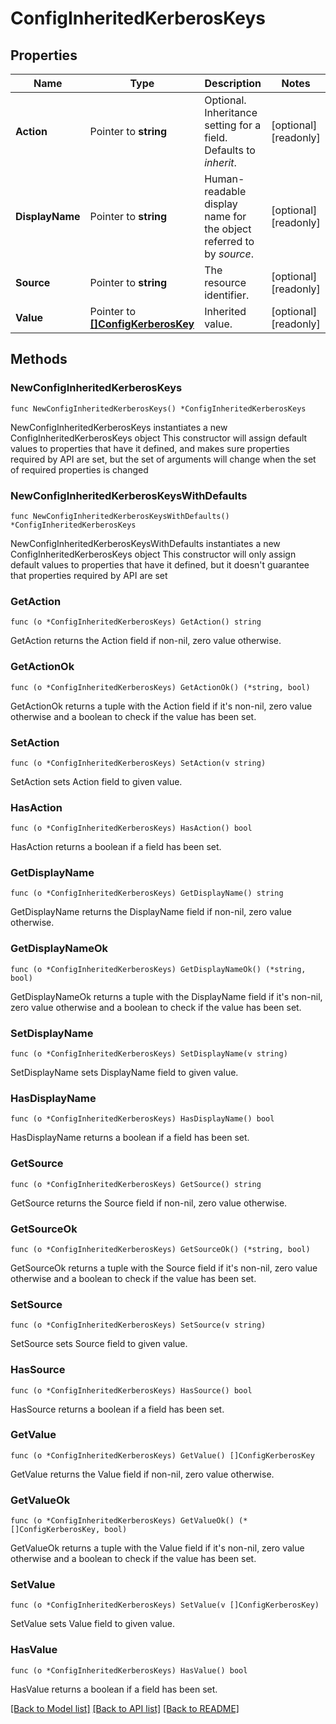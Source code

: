 # ConfigInheritedKerberosKeys

## Properties

Name | Type | Description | Notes
------------ | ------------- | ------------- | -------------
**Action** | Pointer to **string** | Optional. Inheritance setting for a field. Defaults to _inherit_. | [optional] [readonly] 
**DisplayName** | Pointer to **string** | Human-readable display name for the object referred to by _source_. | [optional] [readonly] 
**Source** | Pointer to **string** | The resource identifier. | [optional] [readonly] 
**Value** | Pointer to [**[]ConfigKerberosKey**](ConfigKerberosKey.md) | Inherited value. | [optional] [readonly] 

## Methods

### NewConfigInheritedKerberosKeys

`func NewConfigInheritedKerberosKeys() *ConfigInheritedKerberosKeys`

NewConfigInheritedKerberosKeys instantiates a new ConfigInheritedKerberosKeys object
This constructor will assign default values to properties that have it defined,
and makes sure properties required by API are set, but the set of arguments
will change when the set of required properties is changed

### NewConfigInheritedKerberosKeysWithDefaults

`func NewConfigInheritedKerberosKeysWithDefaults() *ConfigInheritedKerberosKeys`

NewConfigInheritedKerberosKeysWithDefaults instantiates a new ConfigInheritedKerberosKeys object
This constructor will only assign default values to properties that have it defined,
but it doesn't guarantee that properties required by API are set

### GetAction

`func (o *ConfigInheritedKerberosKeys) GetAction() string`

GetAction returns the Action field if non-nil, zero value otherwise.

### GetActionOk

`func (o *ConfigInheritedKerberosKeys) GetActionOk() (*string, bool)`

GetActionOk returns a tuple with the Action field if it's non-nil, zero value otherwise
and a boolean to check if the value has been set.

### SetAction

`func (o *ConfigInheritedKerberosKeys) SetAction(v string)`

SetAction sets Action field to given value.

### HasAction

`func (o *ConfigInheritedKerberosKeys) HasAction() bool`

HasAction returns a boolean if a field has been set.

### GetDisplayName

`func (o *ConfigInheritedKerberosKeys) GetDisplayName() string`

GetDisplayName returns the DisplayName field if non-nil, zero value otherwise.

### GetDisplayNameOk

`func (o *ConfigInheritedKerberosKeys) GetDisplayNameOk() (*string, bool)`

GetDisplayNameOk returns a tuple with the DisplayName field if it's non-nil, zero value otherwise
and a boolean to check if the value has been set.

### SetDisplayName

`func (o *ConfigInheritedKerberosKeys) SetDisplayName(v string)`

SetDisplayName sets DisplayName field to given value.

### HasDisplayName

`func (o *ConfigInheritedKerberosKeys) HasDisplayName() bool`

HasDisplayName returns a boolean if a field has been set.

### GetSource

`func (o *ConfigInheritedKerberosKeys) GetSource() string`

GetSource returns the Source field if non-nil, zero value otherwise.

### GetSourceOk

`func (o *ConfigInheritedKerberosKeys) GetSourceOk() (*string, bool)`

GetSourceOk returns a tuple with the Source field if it's non-nil, zero value otherwise
and a boolean to check if the value has been set.

### SetSource

`func (o *ConfigInheritedKerberosKeys) SetSource(v string)`

SetSource sets Source field to given value.

### HasSource

`func (o *ConfigInheritedKerberosKeys) HasSource() bool`

HasSource returns a boolean if a field has been set.

### GetValue

`func (o *ConfigInheritedKerberosKeys) GetValue() []ConfigKerberosKey`

GetValue returns the Value field if non-nil, zero value otherwise.

### GetValueOk

`func (o *ConfigInheritedKerberosKeys) GetValueOk() (*[]ConfigKerberosKey, bool)`

GetValueOk returns a tuple with the Value field if it's non-nil, zero value otherwise
and a boolean to check if the value has been set.

### SetValue

`func (o *ConfigInheritedKerberosKeys) SetValue(v []ConfigKerberosKey)`

SetValue sets Value field to given value.

### HasValue

`func (o *ConfigInheritedKerberosKeys) HasValue() bool`

HasValue returns a boolean if a field has been set.


[[Back to Model list]](../README.md#documentation-for-models) [[Back to API list]](../README.md#documentation-for-api-endpoints) [[Back to README]](../README.md)


